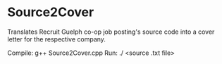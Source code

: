 # Source2Cover
Translates Recruit Guelph co-op job posting's source code into a cover letter for the respective company.

Compile: g++ Source2Cover.cpp
Run:     ./<program name> <source .txt file> <co-op term>

